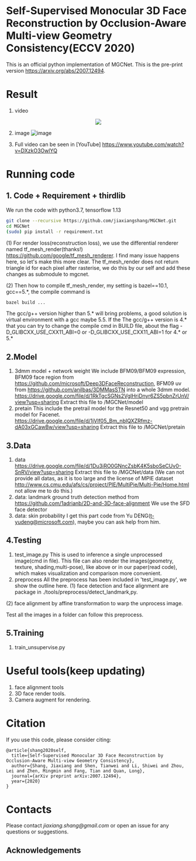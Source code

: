 # Self-Supervised Monocular 3D Face Reconstruction by Occlusion-Aware Multi-view Geometry Consistency(ECCV 2020)
This is an official python implementation of MGCNet. This is the pre-print version https://arxiv.org/abs/2007.12494.

# Result
1. video
  <p align="center"> 
  <img src="githubVisual/ECCV2020_Github.gif">
  </p>
  
2. image
  ![image](https://github.com/jiaxiangshang/MGCNet/blob/master/githubVisual/result_multiPose.jpg)
  
3. Full video can be seen in [YouTube] https://www.youtube.com/watch?v=DXzkO3OwlYQ
  
# Running code
## 1. Code + Requirement + thirdlib
We run the code with python3.7, tensorflow 1.13
```bash
git clone --recursive https://github.com/jiaxiangshang/MGCNet.git
cd MGCNet
(sudo) pip install -r requirement.txt
```
(1) For render loss(reconstruction loss), we use the differential renderer named tf_mesh_render(thanks!) https://github.com/google/tf_mesh_renderer. I find many issue happens here, so let's make this more clear.
The tf_mesh_render does not return triangle id for each pixel after rasterise, we do this by our self and add these changes as submodule to mgcnet. 

(2) Then how to compile tf_mesh_render, my setting is bazel==10.1, gcc==5.*, the compile command is 
```bash
bazel build ...
```
The gcc/g++ version higher than 5.* will bring problems, a good solution is virtual environment with a gcc maybe 5.5.
If the The gcc/g++ version is 4.* that you can try to change the compile cmd in BUILD file, about the flag -D_GLIBCXX_USE_CXX11_ABI=0 or -D_GLIBCXX_USE_CXX11_ABI=1 for 4.* or 5.*

## 2.Model
1. 3dmm model + network weight
   We include BFM09/BFM09 expression, BFM09 face region from https://github.com/microsoft/Deep3DFaceReconstruction, BFM09 uv from https://github.com/anilbas/3DMMasSTN into a whole 3dmm model.
  https://drive.google.com/file/d/1RkTgcSGNs2VglHriDnyr6ZS5pbnZrUnV/view?usp=sharing
  Extract this file to /MGCNet/model
2. pretain
   This include the pretrail model for the Resnet50 and vgg pretrain model for Facenet.
  https://drive.google.com/file/d/1jVlf05_Bm_nbIQXZRfmz-dA03xGCawBw/view?usp=sharing
  Extract this file to /MGCNet/pretain
  
## 3.Data
1. data
  https://drive.google.com/file/d/1Du3iRO0GNncZsbK4K5sboSeCUv0-SnRV/view?usp=sharing
  Extract this file to /MGCNet/data
  (We can not provide all datas, as it is too large and the license of MPIE dataset http://www.cs.cmu.edu/afs/cs/project/PIE/MultiPie/Multi-Pie/Home.html not allow me to do this.)
2. data: landmark ground truth detection method from https://github.com/1adrianb/2D-and-3D-face-alignment
   We use the SFD face detector
3. data: skin probability
  I get this part code from Yu DENG(t-yudeng@microsoft.com), maybe you can ask help from him.

## 4.Testing
1. test_image.py
  This is used to inference a single unprocessed image(cmd in file).
  This file can also render the images(geometry, texture, shading,multi-pose), like above or in our paper(read code), which makes visualization and comparison more convenient.
2. preprocess
  All the preprocess has been included in 'test_image.py', we show the outline here.
  (1) face detection and face alignment are package in ./tools/preprocess/detect_landmark,py.
  
  (2) face alignment by affine transformation to warp the unprocess image.
  
  Test all the images in a folder can follow this preprocess.
  
## 5.Training
1. train_unsupervise.py

# Useful tools(keep updating)
1. face alignment tools
2. 3D face render tools.
3. Camera augment for rendering.

# Citation
If you use this code, please consider citing:

```
@article{shang2020self,
  title={Self-Supervised Monocular 3D Face Reconstruction by Occlusion-Aware Multi-view Geometry Consistency},
  author={Shang, Jiaxiang and Shen, Tianwei and Li, Shiwei and Zhou, Lei and Zhen, Mingmin and Fang, Tian and Quan, Long},
  journal={arXiv preprint arXiv:2007.12494},
  year={2020}
}
```

# Contacts
Please contact _jiaxiang.shang@gmail.com_ or open an issue for any questions or suggestions.

## Acknowledgements
